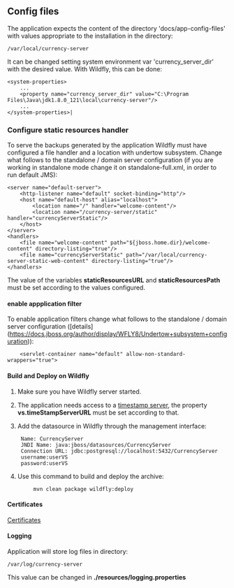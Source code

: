 ## Config files

The application expects the content of the directory 'docs/app-config-files' with values appropriate to the 
installation in the directory:

    /var/local/currency-server

It can be changed setting system environment var 'currency_server_dir' with the desired value. With Wildfly, this can 
be done:

    <system-properties>
        ...
        <property name="currency_server_dir" value="C:\Program Files\Java\jdk1.8.0_121\local\currency-server"/>
        ...
    </system-properties>|

### Configure static resources handler
To serve the backups generated by the application Wildfly must have configured a file handler and a location with undertow subsystem. 
Change what follows to the standalone / domain  server configuration (if you are working in standalone mode change it on standalone-full.xml, in order to run default JMS):

    <server name="default-server">
        <http-listener name="default" socket-binding="http"/>
        <host name="default-host" alias="localhost">
            <location name="/" handler="welcome-content"/>
            <location name="/currency-server/static" handler="currencyServerStatic"/>
        </host>
    </server>
    <handlers>
        <file name="welcome-content" path="${jboss.home.dir}/welcome-content" directory-listing="true"/>
        <file name="currencyServerStatic" path="/var/local/currency-server-static-web-content" directory-listing="true"/>
    </handlers>

The value of the variables **staticResourcesURL** and **staticResourcesPath** must be set according to the values configured.

#### enable appplication filter
To enable application filters change what follows to the standalone / domain  server configuration 
([details] (https://docs.jboss.org/author/display/WFLY8/Undertow+subsystem+configuration)):
    
        <servlet-container name="default" allow-non-standard-wrappers="true">

#### Build and Deploy on Wildfly
1. Make sure you have  Wildfly server started.
2. The application needs access to a [timestamp server](https://github.com/votingsystem/votingsystem/tree/master/timestamp-server),
the property **vs.timeStampServerURL** must be set according to that.
3. Add the datasource in Wildfly through the management interface:

        Name: CurrencyServer
        JNDI Name: java:jboss/datasources/CurrencyServer
        Connection URL: jdbc:postgresql://localhost:5432/CurrencyServer
        username:userVS
        password:userVS

4. Use this command to build and deploy the archive:

            mvn clean package wildfly:deploy
            
#### Certificates
[Certificates](src/main/webapp/WEB-INF/votingsystem/certs/readme.md)

#### Logging
Application will store log files in directory:
    
    /var/log/currency-server

This value can be changed in **./resources/logging.properties**